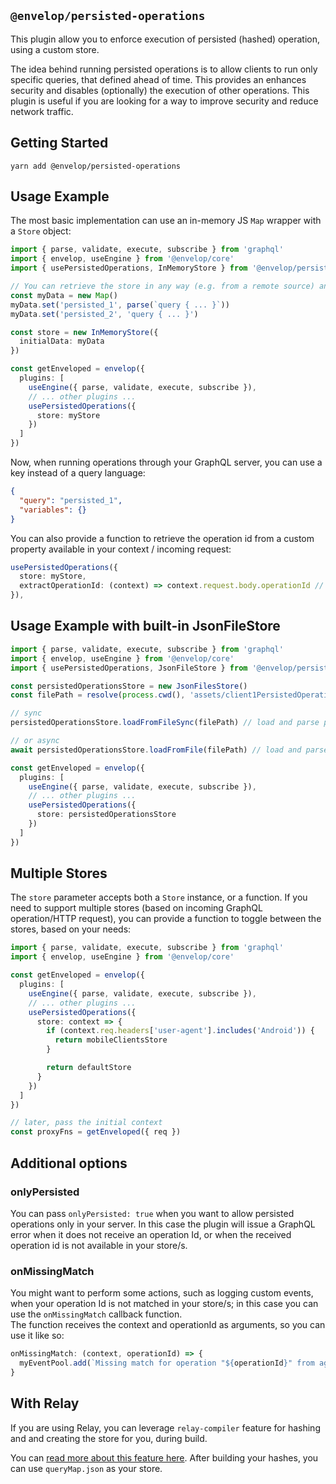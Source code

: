 ## `@envelop/persisted-operations`

This plugin allow you to enforce execution of persisted (hashed) operation, using a custom store.

The idea behind running persisted operations is to allow clients to run only specific queries, that defined ahead of time. This provides an enhances security and disables (optionally) the execution of other operations. This plugin is useful if you are looking for a way to improve security and reduce network traffic.

## Getting Started

```
yarn add @envelop/persisted-operations
```

## Usage Example

The most basic implementation can use an in-memory JS `Map` wrapper with a `Store` object:

```ts
import { parse, validate, execute, subscribe } from 'graphql'
import { envelop, useEngine } from '@envelop/core'
import { usePersistedOperations, InMemoryStore } from '@envelop/persisted-operations'

// You can retrieve the store in any way (e.g. from a remote source) and implement it with a simple Map / Key->Value
const myData = new Map()
myData.set('persisted_1', parse(`query { ... }`))
myData.set('persisted_2', 'query { ... }')

const store = new InMemoryStore({
  initialData: myData
})

const getEnveloped = envelop({
  plugins: [
    useEngine({ parse, validate, execute, subscribe }),
    // ... other plugins ...
    usePersistedOperations({
      store: myStore
    })
  ]
})
```

Now, when running operations through your GraphQL server, you can use a key instead of a query language:

```json
{
  "query": "persisted_1",
  "variables": {}
}
```

You can also provide a function to retrieve the operation id from a custom property available in your context / incoming request:

```ts
usePersistedOperations({
  store: myStore,
  extractOperationId: (context) => context.request.body.operationId // get id from custom property in body object
}),
```

## Usage Example with built-in JsonFileStore

```ts
import { parse, validate, execute, subscribe } from 'graphql'
import { envelop, useEngine } from '@envelop/core'
import { usePersistedOperations, JsonFileStore } from '@envelop/persisted-operations'

const persistedOperationsStore = new JsonFilesStore()
const filePath = resolve(process.cwd(), 'assets/client1PersistedOperations.json')

// sync
persistedOperationsStore.loadFromFileSync(filePath) // load and parse persisted-operations files

// or async
await persistedOperationsStore.loadFromFile(filePath) // load and parse persisted-operations files

const getEnveloped = envelop({
  plugins: [
    useEngine({ parse, validate, execute, subscribe }),
    // ... other plugins ...
    usePersistedOperations({
      store: persistedOperationsStore
    })
  ]
})
```

## Multiple Stores

The `store` parameter accepts both a `Store` instance, or a function. If you need to support multiple stores (based on incoming GraphQL operation/HTTP request), you can provide a function to toggle between the stores, based on your needs:

```ts
import { parse, validate, execute, subscribe } from 'graphql'
import { envelop, useEngine } from '@envelop/core'

const getEnveloped = envelop({
  plugins: [
    useEngine({ parse, validate, execute, subscribe }),
    // ... other plugins ...
    usePersistedOperations({
      store: context => {
        if (context.req.headers['user-agent'].includes('Android')) {
          return mobileClientsStore
        }

        return defaultStore
      }
    })
  ]
})

// later, pass the initial context
const proxyFns = getEnveloped({ req })
```

## Additional options

### onlyPersisted

You can pass `onlyPersisted: true` when you want to allow persisted operations only in your server. In this case the plugin will issue a GraphQL error when it does not receive an operation Id, or when the received operation id is not available in your store/s.

### onMissingMatch

You might want to perform some actions, such as logging custom events, when your operation Id is not matched in your store/s; in this case you can use the `onMissingMatch` callback function.  
The function receives the context and operationId as arguments, so you can use it like so:

```js
onMissingMatch: (context, operationId) => {
  myEventPool.add(`Missing match for operation "${operationId}" from agent "${context.req.headers['user-agent']}"`)
}
```

## With Relay

If you are using Relay, you can leverage `relay-compiler` feature for hashing and and creating the store for you, during build.

You can [read more about this feature here](https://relay.dev/docs/guides/persisted-queries/). After building your hashes, you can use `queryMap.json` as your store.
